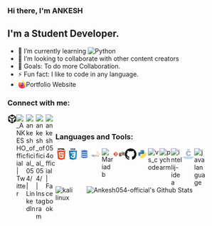 ### Hi there, I'm ANKESH 

## I'm a Student Developer.
- 🌱 I’m currently learning <img alt="Python" src="https://cdn4.iconfinder.com/data/icons/logos-and-brands/512/267_Python_logo-512.png" height="30"/>
- 👯 I’m looking to collaborate with other content creators
- 🥅 Goals: To do more Collaboration. 
- ⚡ Fun fact: I like to code in any language.
- <a href="https://ankesh054-official.github.io/Portfolio/"><img align="left" alt="_ANKESHOfficial | Portfolio" width="18px" src="https://raw.githubusercontent.com/github/explore/728542e0d33f83720614f61923a9cb424264db23/topics/firefox/firefox.png"/></a>Portfolio Website

### Connect with me:
<a href="https://codesandbox.io/u/Ankesh054-official">
  <img align="left" alt="Ankesh054-official| CodeSandbox" width="20px" src="https://raw.githubusercontent.com/anuraghazra/anuraghazra/master/assets/codesandbox.svg" />
</a>
<a href="https://twitter.com/_ANKESHOfficial">
    <img align="left" alt="_ANKESHOfficial | Twitter" width="22px" src="https://cdn.jsdelivr.net/npm/simple-icons@v3/icons/twitter.svg" />
</a>
<a href="https://www.linkedin.com/in/ankesh054/">
    <img align="left" alt="ankesh_official_054/ | LinkedIn" width="22px" src="https://cdn.jsdelivr.net/npm/simple-icons@v3/icons/linkedin.svg" />
</a>
<a href="https://www.instagram.com/ankesh_official_054/">
    <img align="left" alt="ankesh_official_054/ | Instagram" width="22px" src="https://cdn.jsdelivr.net/npm/simple-icons@v3/icons/instagram.svg" />
</a>
<a href="https://www.facebook.com/ankesh054official">
    <img align="left" alt="ankesh054official | Facebook" width="22px" src="https://cdn.jsdelivr.net/npm/simple-icons@v3/icons/facebook.svg" />
</a>
<br>

### Languages and Tools:
<img align="left" alt="HTML5" width="26px" src="https://raw.githubusercontent.com/github/explore/80688e429a7d4ef2fca1e82350fe8e3517d3494d/topics/html/html.png" />
<img align="left" alt="CSS3" width="26px" src="https://raw.githubusercontent.com/github/explore/80688e429a7d4ef2fca1e82350fe8e3517d3494d/topics/css/css.png" />
<img align="left" alt="SQL" width="26px" src="https://raw.githubusercontent.com/github/explore/80688e429a7d4ef2fca1e82350fe8e3517d3494d/topics/sql/sql.png" />
<img align="left" alt="MySQL" width="26px" src="https://raw.githubusercontent.com/github/explore/80688e429a7d4ef2fca1e82350fe8e3517d3494d/topics/mysql/mysql.png" />
<img align="left" alt="Mariadb" width="26px" src="https://severalnines.com/sites/default/files/mariadb_logo_6.png" />
<img align="left" alt="Git" width="26px" src="https://raw.githubusercontent.com/github/explore/80688e429a7d4ef2fca1e82350fe8e3517d3494d/topics/git/git.png" />
<img align="left" alt="GitHub" width="26px" src="https://raw.githubusercontent.com/github/explore/78df643247d429f6cc873026c0622819ad797942/topics/github/github.png" />
<img align="left" alt="GitHub" width="26px" src="https://raw.githubusercontent.com/github/explore/78df643247d429f6cc873026c0622819ad797942/topics/python/python.png" />
<img align="left" alt="vs_code" width="26px" src="https://upload.wikimedia.org/wikipedia/commons/thumb/2/2d/Visual_Studio_Code_1.18_icon.svg/1200px-Visual_Studio_Code_1.18_icon.svg.png" />
<img align="left" alt="pycharm" width="26px" src="https://banner2.cleanpng.com/20180617/hev/kisspng-pycharm-intellij-idea-jetbrains-integrated-develop-jbj-5b25ebbd21dbe9.7593892615292118371387.jpg" />
<img align="left" alt="intellij-idea" width="26px" src="https://b1.pngbarn.com/png/119/386/clay-os-6-a-macos-icon-intellij-idea-ij-logo-png-clip-art.png" />
<img align="left" alt="C language" width="26px" src="https://raw.githubusercontent.com/github/explore/80688e429a7d4ef2fca1e82350fe8e3517d3494d/topics/c/c.png" />
<img align="left" alt="java language" width="26px" src="https://www.giosdatascience.com/wp-content/uploads/2018/08/java-logo.png" />
<img align="left" alt="kali linux" width="70" src="https://www.kali.org/wp-content/uploads/2015/09/kali-2.0-website-logo.png" />


<br />
<br />


<img align="left" alt="Ankesh054-official's Github Stats" src="https://github-readme-stats.vercel.app/api?username=Ankesh054-official&show_icons=true&hide_border=true" />




